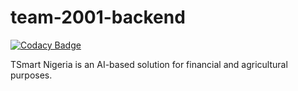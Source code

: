 # team-2001-backend

[![Codacy Badge](https://api.codacy.com/project/badge/Grade/a72746bdabb44b048d1e73bc3aa721fb)](https://app.codacy.com/gh/BuildForSDGCohort2/team-2001-backend?utm_source=github.com&utm_medium=referral&utm_content=BuildForSDGCohort2/team-2001-backend&utm_campaign=Badge_Grade_Settings)

TSmart Nigeria is an AI-based solution for financial and agricultural purposes.
